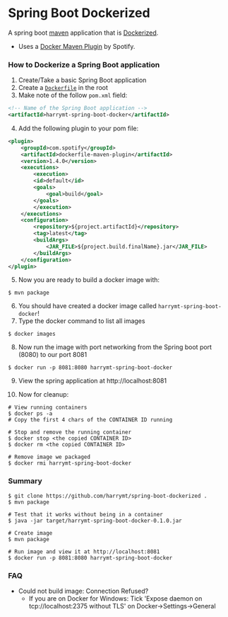 # Spring Boot Dockerized

A spring boot [maven](https://maven.apache.org/guides/getting-started/maven-in-five-minutes.html) application that is [Dockerized](https://docker.com/).

- Uses a [Docker Maven Plugin](https://github.com/spotify/dockerfile-maven) by Spotify.

### How to Dockerize a Spring Boot application

1. Create/Take a basic Spring Boot application
2. Create a [`Dockerfile`](Dockerfile) in the root
3. Make note of the follow `pom.xml` field:

```xml
<!-- Name of the Spring Boot application -->
<artifactId>harrymt-spring-boot-docker</artifactId>
```

4. Add the following plugin to your pom file:

```xml
<plugin>
    <groupId>com.spotify</groupId>
    <artifactId>dockerfile-maven-plugin</artifactId>
    <version>1.4.0</version>
    <executions>
        <execution>
        <id>default</id>
        <goals>
            <goal>build</goal>
        </goals>
        </execution>
    </executions>
    <configuration>
        <repository>${project.artifactId}</repository>
        <tag>latest</tag>
        <buildArgs>
            <JAR_FILE>${project.build.finalName}.jar</JAR_FILE>
        </buildArgs>
    </configuration>
</plugin>
```

5. Now you are ready to build a docker image with:

```
$ mvn package
```

6. You should have created a docker image called `harrymt-spring-boot-docker`!
7. Type the docker command to list all images

```
$ docker images
```

8. Now run the image with port networking from the Spring boot port (8080) to our port 8081

```
$ docker run -p 8081:8080 harrymt-spring-boot-docker
```

9. View the spring application at http://localhost:8081

10. Now for cleanup:

```
# View running containers
$ docker ps -a
# Copy the first 4 chars of the CONTAINER ID running

# Stop and remove the running container
$ docker stop <the copied CONTAINER ID>
$ docker rm <the copied CONTAINER ID>

# Remove image we packaged
$ docker rmi harrymt-spring-boot-docker
```

### Summary

```
$ git clone https://github.com/harrymt/spring-boot-dockerized .
$ mvn package

# Test that it works without being in a container
$ java -jar target/harrymt-spring-boot-docker-0.1.0.jar

# Create image
$ mvn package

# Run image and view it at http://localhost:8081
$ docker run -p 8081:8080 harrymt-spring-boot-docker
```

### FAQ

- Could not build image: Connection Refused?
    - If you are on Docker for Windows: Tick 'Expose daemon on tcp://localhost:2375 without TLS' on Docker->Settings->General
